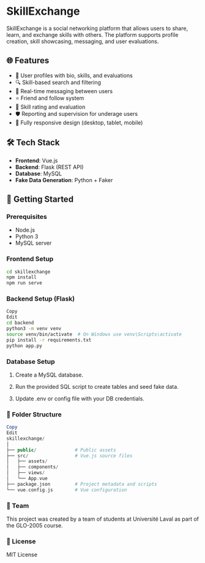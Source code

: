# SkillExchange

SkillExchange is a social networking platform that allows users to share, learn, and exchange skills with others. The platform supports profile creation, skill showcasing, messaging, and user evaluations.

## 🌐 Features

- 👤 User profiles with bio, skills, and evaluations
- 🔍 Skill-based search and filtering
- 📨 Real-time messaging between users
- ⭐ Friend and follow system
- 📝 Skill rating and evaluation
- 🛡️ Reporting and supervision for underage users
- 📱 Fully responsive design (desktop, tablet, mobile)

## 🛠️ Tech Stack

- **Frontend**: Vue.js
- **Backend**: Flask (REST API)
- **Database**: MySQL
- **Fake Data Generation**: Python + Faker

## 🚀 Getting Started

### Prerequisites

- Node.js
- Python 3
- MySQL server

### Frontend Setup

```bash
cd skillexchange
npm install
npm run serve
```
### Backend Setup (Flask)
```bash
Copy
Edit
cd backend
python3 -m venv venv
source venv/bin/activate  # On Windows use venv\Scripts\activate
pip install -r requirements.txt
python app.py
```
### Database Setup
1. Create a MySQL database.

2. Run the provided SQL script to create tables and seed fake data.

3. Update .env or config file with your DB credentials.

### 📂 Folder Structure
```php
Copy
Edit
skillexchange/
│
├── public/              # Public assets
├── src/                 # Vue.js source files
│   ├── assets/
│   ├── components/
│   ├── views/
│   └── App.vue
├── package.json         # Project metadata and scripts
└── vue.config.js        # Vue configuration
```
### 👥 Team
This project was created by a team of students at Université Laval as part of the GLO-2005 course.

### 📄 License
MIT License



